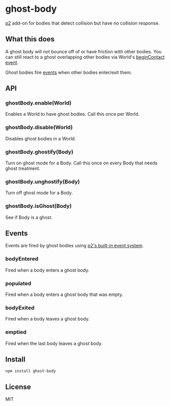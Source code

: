 # ghost-body

[p2](https://schteppe.github.io/p2.js/) add-on for bodies that detect collision but have no collision response.

## What this does

A ghost body will not bounce off of or have friction with other bodies. You can still react to a ghost overlapping other bodies via World's [beginContact event](http://schteppe.github.io/p2.js/docs/classes/World.html#event_beginContact).

Ghost bodies fire [events](#events) when other bodies enter/exit them.

## API

### ghostBody.enable(World)

Enables a World to have ghost bodies. Call this once per World.

### ghostBody.disable(World)

Disables ghost bodies in a World.

### ghostBody.ghostify(Body)

Turn on ghost mode for a Body. Call this once on every Body that needs ghost treatment.

### ghostBody.unghostify(Body)

Turn off ghost mode for a Body.

### ghostBody.isGhost(Body)

See if Body is a ghost.

## Events

Events are fired by ghost bodies using [p2's built-in event system](http://schteppe.github.io/p2.js/docs/classes/EventEmitter.html).

### bodyEntered

Fired when a body enters a ghost body.

### populated

Fired when a body enters a ghost body that was empty.

### bodyExited

Fired when a body leaves a ghost body.

### emptied

Fired when the last body leaves a ghost body.

## Install

    npm install ghost-body

## License

MIT
